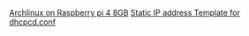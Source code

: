 [Archlinux on Raspberry pi 4 8GB](https://kiljan.org/2021/05/28/64-bit-arch-linux-arm-on-a-raspberry-pi-4-model-b-with-8-gb-of-ram-may-2021-update)
[Static IP address Template for dhcpcd.conf](https://forums.raspberrypi.com/viewtopic.php?t=140252#p929486)
